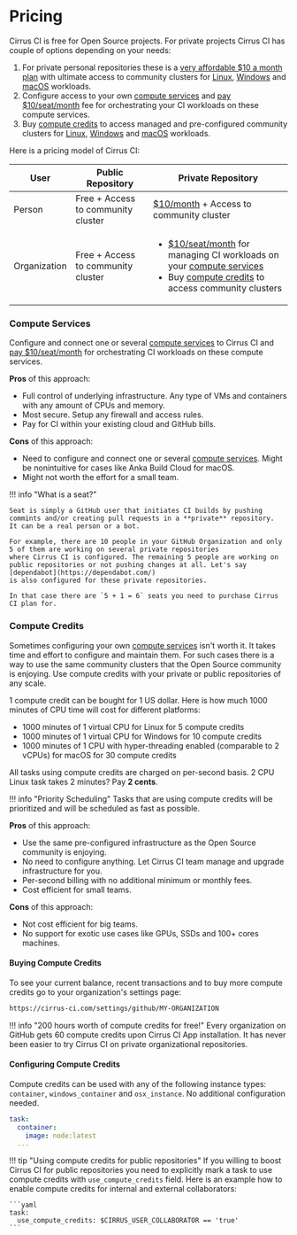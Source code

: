 # Pricing

Cirrus CI is free for Open Source projects. For private projects Cirrus CI has couple of options depending on your needs:

1. For private personal repositories these is a [very affordable $10 a month plan](https://github.com/marketplace/cirrus-ci/plan/MDIyOk1hcmtldHBsYWNlTGlzdGluZ1BsYW45OTI=#pricing-and-setup) with 
ultimate access to community clusters for [Linux](/guide/linux.md), [Windows](/guide/windows.md) and [macOS](/guide/macOS.md) workloads.
2. Configure access to your own [compute services](#compute-services) and [pay $10/seat/month](https://github.com/marketplace/cirrus-ci/plan/MDIyOk1hcmtldHBsYWNlTGlzdGluZ1BsYW45OTM=#pricing-and-setup)
   fee for orchestrating your CI workloads on these compute services.
3. Buy [compute credits](#compute-credits) to access managed and pre-configured community clusters for [Linux](/guide/linux.md), [Windows](/guide/windows.md) and [macOS](/guide/macOS.md) workloads.

Here is a pricing model of Cirrus CI:

User | Public Repository | Private Repository
--- | --- | ---
Person | Free + Access to community cluster | [$10/month](https://github.com/marketplace/cirrus-ci/plan/MDIyOk1hcmtldHBsYWNlTGlzdGluZ1BsYW45OTI=#pricing-and-setup) + Access to community cluster
Organization | Free + Access to community cluster | <ul><li>[$10/seat/month](#compute-services) for managing CI workloads on your [compute services](#compute-services)</li><li>Buy [compute credits](#compute-credits) to access community clusters</li></ul> 

### Compute Services

Configure and connect one or several [compute services](/guide/supported-computing-services.md) to Cirrus CI and [pay $10/seat/month](https://github.com/marketplace/cirrus-ci/plan/MDIyOk1hcmtldHBsYWNlTGlzdGluZ1BsYW45OTM=#pricing-and-setup) 
for orchestrating CI workloads on these compute services. 

**Pros** of this approach:

  * Full control of underlying infrastructure. Any type of VMs and containers with any amount of CPUs and memory.
  * Most secure. Setup any firewall and access rules.
  * Pay for CI within your existing cloud and GitHub bills. 
  
**Cons** of this approach:

  * Need to configure and connect one or several [compute services](/guide/supported-computing-services.md). Might be
    nonintuitive for cases like Anka Build Cloud for macOS.
  * Might not worth the effort for a small team.

!!! info "What is a seat?"

    Seat is simply a GitHub user that initiates CI builds by pushing commints and/or creating pull requests in a **private** repository. 
    It can be a real person or a bot.
    
    For example, there are 10 people in your GitHub Organization and only 5 of them are working on several private repositories 
    where Cirrus CI is configured. The remaining 5 people are working on public repositories or not pushing changes at all. Let's say [dependabot](https://dependabot.com/) 
    is also configured for these private repositories. 
    
    In that case there are `5 + 1 = 6` seats you need to purchase Cirrus CI plan for.
    
### Compute Credits

Sometimes configuring your own [compute services](#compute-services) isn't worth it. It takes time and effort to configure
and maintain them. For such cases there is a way to use the same community clusters that the Open Source community is enjoying.
Use compute credits with your private or public repositories of any scale.

1 compute credit can be bought for 1 US dollar. Here is how much 1000 minutes of CPU time will cost for different platforms:

  * 1000 minutes of 1 virtual CPU for Linux for 5 compute credits
  * 1000 minutes of 1 virtual CPU for Windows for 10 compute credits
  * 1000 minutes of 1 CPU with hyper-threading enabled (comparable to 2 vCPUs) for macOS for 30 compute credits

All tasks using compute credits are charged on per-second basis. 2 CPU Linux task takes 2 minutes? Pay **2 cents**.

!!! info "Priority Scheduling"
    Tasks that are using compute credits will be prioritized and will be scheduled as fast as possible.

**Pros** of this approach:
  
  * Use the same pre-configured infrastructure as the Open Source community is enjoying.
  * No need to configure anything. Let Cirrus CI team manage and upgrade infrastructure for you.
  * Per-second billing with no additional minimum or monthly fees.
  * Cost efficient for small teams. 
  
**Cons** of this approach:
  
  * Not cost efficient for big teams.
  * No support for exotic use cases like GPUs, SSDs and 100+ cores machines.

#### Buying Compute Credits

To see your current balance, recent transactions and to buy more compute credits go to your organization's settings page:

```bash
https://cirrus-ci.com/settings/github/MY-ORGANIZATION
```

!!! info "200 hours worth of compute credits for free!"
    Every organization on GitHub gets 60 compute credits upon Cirrus CI App installation. It has never been easier to try
    Cirrus CI on private organizational repositories.

#### Configuring Compute Credits

Compute credits can be used with any of the following instance types: `container`, `windows_container` and `osx_instance`.
No additional configuration needed.

```yaml
task:
  container:
    image: node:latest
  ...
```

!!! tip "Using compute credits for public repositories"
    If you willing to boost Cirrus CI for public repositories you need to explicitly mark a task to use compute credits
    with `use_compute_credits` field. Here is an example how to enable compute credits for internal and external collaborators:
    
    ```yaml
    task:
      use_compute_credits: $CIRRUS_USER_COLLABORATOR == 'true'
    ```
